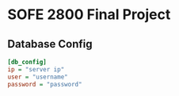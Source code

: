 # SOFE 2800 Final Project

## Database Config

```ini
[db_config]
ip = "server ip"
user = "username"
password = "password"

```